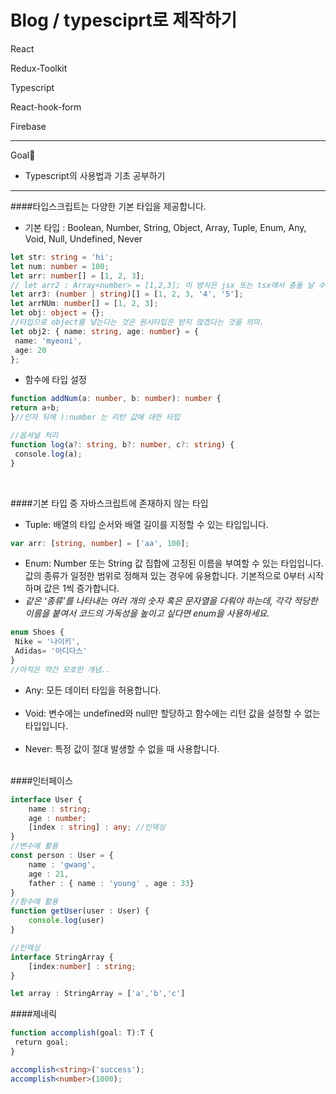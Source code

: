 Blog / typesciprt로 제작하기
===========================
React

Redux-Toolkit

Typescript

React-hook-form

Firebase

------------------------------------

Goal🎯

- Typescript의 사용법과 기초 공부하기


--------------------------------------


####타입스크립트는 다양한 기본 타입을 제공합니다.</br>
- 기본 타입 : 
Boolean, Number, String, Object, Array, Tuple, Enum, Any, Void, Null, Undefined, Never

```typescript
let str: string = 'hi';
let num: number = 100;
let arr: number[] = [1, 2, 3];
// let arr2 : Array<number> = [1,2,3]; 이 방식은 jsx 또는 tsx애서 충돌 날 수 있음
let arr3: (number | string)[] = [1, 2, 3, '4', '5'];
let arrNUm: number[] = [1, 2, 3];
let obj: object = {};
//타입으로 object를 넣는다는 것은 원시타입은 받지 않겠다는 것을 의미.
let obj2: { name: string, age: number} = {
 name: 'myeoni',
 age: 20
};
```

- 함수에 타입 설정

```typescript
function addNum(a: number, b: number): number {
return a+b;
}//인자 뒤에 ):number 는 리턴 값에 대한 타입

//옵셔널 처리
function log(a?: string, b?: number, c?: string) {
 console.log(a);
}
```

<br/>

####기본 타입 중 자바스크립트에 존재하지 않는 타입<br/>
- Tuple: 배열의 타입 순서와 배열 길이를 지정할 수 있는 타입입니다.
```typescript
var arr: [string, number] = ['aa', 100];
```

- Enum: Number 또는 String 값 집합에 고정된 이름을 부여할 수 있는 타입입니다. 값의 종류가 일정한 범위로 정해져 있는 경우에 유용합니다. 기본적으로 0부터 시작하며 값은 1씩 증가합니다.
- _같은 ‘종류’를 나타내는 여러 개의 숫자 혹은 문자열을 다뤄야 하는데, 각각 적당한 이름을 붙여서 코드의 가독성을 높이고 싶다면 enum을 사용하세요._
```typescript
enum Shoes {
 Nike = '나이키',
 Adidas= '아디다스'
}
//아직은 약간 모호한 개념..
```
- Any: 모든 데이터 타입을 허용합니다.
  <br/><br/>
- Void: 변수에는 undefined와 null만 할당하고 함수에는 리턴 값을 설정할 수 없는 타입입니다.
<br/><br/>
- Never: 특정 값이 절대 발생할 수 없을 때 사용합니다.<br/><br/>

####인터페이스<br/>

```typescript
interface User {
    name : string;
    age : number;
    [index : string] : any; //인덱싱
}
//변수에 활용
const person : User = {
    name : 'gwang',
    age : 21,
    father : { name : 'young' , age : 33}
}
//함수에 활용
function getUser(user : User) {
    console.log(user)
}

//인덱싱
interface StringArray {
    [index:number] : string;
}

let array : StringArray = ['a','b','c']
```
####제네릭<br/>

```typescript
function accomplish(goal: T):T {
 return goal;
}

accomplish<string>('success');
accomplish<number>(1000);
```
